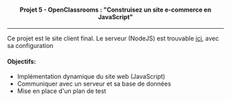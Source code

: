 <h4 align="center">
Projet 5 - OpenClassrooms : "Construisez un site e-commerce en JavaScript"
</h4>

---------------------

Ce projet est le site client final.
Le serveur (NodeJS) est trouvable <a href="https://github.com/training-dev-fr/P5_Kanap_DW_OpenClassRooms">ici</a>, avec sa configuration

<h4>Objectifs:</h4>
<ul>
<li>Implémentation dynamique du site web (JavaScript)</li>
<li>Communiquer avec un serveur et sa base de données</li>
<li>Mise en place d'un plan de test</li>
</ul>
